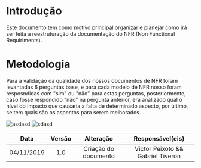 # Introdução
Este documento tem como motivo principal organizar e planejar como irá ser feita a reestruturação da documentação do NFR (Non Functional Requiriments).

# Metodologia

Para a validação da qualidade dos nossos documentos de NFR foram levantadas 6 perguntas base, e para cada modelo de NFR nosso foram resposndidas com "sim" ou "não" para estas perguntas, posteriormente, caso fosse respondido "não" na pergunta anterior, era analizado qual o nível do impacto que causaria a falta de determinado aspecto, por último, se tem quais são os aspectos para serem melhorados.

![asdasd](https://raw.githubusercontent.com/Requisitos-de-Software/2019.2-Shazam/master/docs/assets/img/NFR/nfr_1.png)
![sdasd](https://raw.githubusercontent.com/Requisitos-de-Software/2019.2-Shazam/master/docs/assets/img/NFR/nfr_2.png)

|Data|Versão|Alteração|Responsável(eis)|
|:--:|:----:|:-------:|:---:|
| 04/11/2019 | 1.0 | Criação do documento | Victor Peixoto && Gabriel Tiveron |
